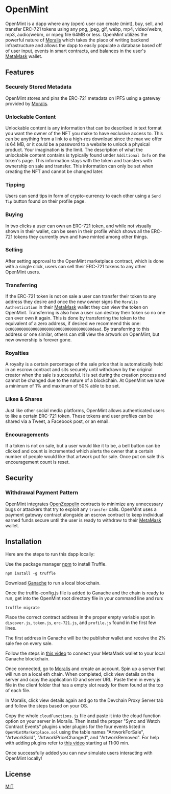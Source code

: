 # OpenMint

OpenMint is a dapp where any (open) user can create (mint), buy, sell, and transfer ERC-721 tokens using any png, jpeg, gif, webp, mp4, video/webm, mp3, audio/webm, or mpeg file 64MB or less.  OpenMint utilizes the powerful nature of [Moralis](https://moralis.io/) which takes the place of writing backend infrastructure and allows the dapp to easily populate a database based off of user input, events in smart contracts, and balances in the user's [MetaMask](https://metamask.io/) wallet.

## Features

### Securely Stored Metadata
OpenMint stores and pins the ERC-721 metadata on IPFS using a gateway provided by [Moralis](https://moralis.io/).

### Unlockable Content
Unlockable content is any information that can be described in text format you want the owner of the NFT you make to have exclusive access to.  This can be anything from a link to a high-res download since the max we offer is 64 MB, or it could be a password to a website to unlock a physical product. Your imagination is the limit. The description of what the unlockable content contains is typically found under `Additional Info` on the token's page. This information stays with the token and transfers with ownership on sale and transfer. This information can only be set when creating the NFT and cannot be changed later.
### Tipping
Users can send tips in form of crypto-currency to each other using a `Send Tip` button found on their profile page.
### Buying
In two clicks a user can own an ERC-721 token, and while not visually shown in their wallet, can be seen in their profile which shows all the ERC-721 tokens they currently own and have minted among other things.

### Selling
After setting approval to the OpenMint marketplace contract, which is done with a single click, users can sell their ERC-721 tokens to any other OpenMint users.

### Transferring
If the ERC-721 token is not on sale a user can transfer their token to any address they desire and once the new owner signs the `Moralis Authentication` in their [MetaMask](https://metamask.io/) wallet they can view the token on OpenMint.  Transferring is also how a user can destroy their token so no one can ever own it again. This is done by transferring the token to the equivalent of a zero address, if desired we recommend this one: `0x000000000000000000000000000000000000dead`. By transferring to this address or one similar, others can still view the artwork on OpenMint, but new ownership is forever gone.

### Royalties
A royalty is a certain percentage of the sale price that is automatically held in an escrow contract and sits securely until withdrawn by the original creator when the sale is successful. It is set during the creation process and cannot be changed due to the nature of a blockchain. At OpenMint we have a minimum of 1% and maximum of 50% able to be set.

### Likes & Shares
Just like other social media platforms, OpenMint allows authenticated users to like a certain ERC-721 token. These tokens and user profiles can be shared via a Tweet, a Facebook post, or an email.

### Encouragements
If a token is not on sale, but a user would like it to be, a bell button can be clicked and count is incremented which alerts the owner that a certain number of people would like that artwork put for sale.  Once put on sale this encouragement count is reset.

## Security
### Withdrawal Payment Pattern

OpenMint integrates [OpenZeppelin](https://openzeppelin.com/contracts/) contracts to minimize any unnecessary bugs or attackers that try to exploit any `transfer` calls.  OpenMint uses a payment gateway contract alongside an escrow contract to keep individual earned funds secure until the user is ready to withdraw to their [MetaMask](https://metamask.io/) wallet.

## Installation
Here are the steps to run this dapp locally:

Use the package manager [npm](https://www.npmjs.com/) to install Truffle.

```
npm install -g truffle
```

Download [Ganache](https://www.trufflesuite.com/ganache) to run a local blockchain.

Once the truffle-config.js file is added to Ganache and the chain is ready to run, get into the OpenMint root directory file in your command line and run:
```
truffle migrate
```
Place the correct contract address in the proper empty variable spot in `discover.js`, `token.js`, `erc-721.js`, and `profile.js` found in the first few lines.

The first address in Ganache will be the publisher wallet and receive the 2% sale fee on every sale.

Follow the steps in [this video](https://www.youtube.com/watch?v=nUEBAS5r4Og) to connect your MetaMask wallet to your local Ganache blockchain.

Once connected, go to [Moralis](https://moralis.io/) and create an account. Spin up a server that will run on a local eth chain.
When completed, click view details on the server and copy the application ID and server URL. Paste them in every js file in the client folder that has a empty slot ready for them found at the top of each file.

In Moralis, click view details again and go to the Devchain Proxy Server tab and follow the steps based on your OS.

Copy the whole `cloudFunctions.js` file and paste it into the cloud function option on your server in Moralis. Then install the proper "Sync and Watch Contract Events" plugins under plugins for the four events listed in `OpenMintMarketplace.sol` using the table names "ArtworkForSale", "ArtworkSold", "ArtworkPriceChanged", and "ArtworkRemoved". For help with adding plugins refer to [this video](https://www.youtube.com/watch?v=zn7_AYf_28E&t=819s) starting at 11:00 min.

Once successfully added you can now simulate users interacting with OpenMint locally!

## License
[MIT](https://choosealicense.com/licenses/mit/)
